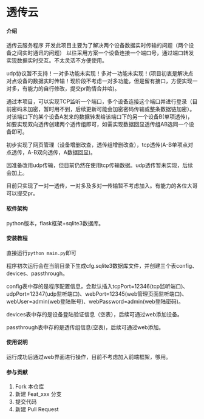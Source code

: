 # 透传云

#### 介绍
透传云服务程序
开发此项目主要为了解决两个设备数据实时传输的问题（两个设备之间实时通讯的问题）
以往采用方案一个设备连接一个端口号，通过端口转发实现数据实时交互。不太灵活不方便使用。

udp协议暂不支持！一对多功能未实现！多对一功能未实现！(项目初衷是解决点对点设备的数据实时传输！现阶段不考虑一对多功能，但是留有接口，方便实现一对多，有能力的自行修改，提交pr酌情合并哈)。

通过本项目，可以实现TCP监听一个端口，多个设备连接这个端口并进行登录（目前密码未加密，暂时用不到，后续更新可能会加密密码传输或整条数据链加密）。
对该端口下的某个设备A发来的数据转发给该端口下的另一个设备B(单项透传)，如要实现双向透传创建两个透传组即可，如需实现数据回显透传组AB选同一个设备即可。

初步实现了网页管理（设备增删改查，透传组增删改查），tcp透传(A-B单项点对点透传，A-B双向透传，A数据回显)。

因准备改用udp传输，但目前仍然在使用tcp传输数据。udp透传暂未实现，后续会加上。

目前只实现了一对一透传，一对多及多对一传输暂不考虑加入。有能力的各位大哥可以提交pr。

#### 软件架构

python版本，flask框架+sqlite3数据库。


#### 安装教程
直接运行```python main.py```即可

程序初次运行会在当前目录下生成cfg.sqlite3数据库文件，并创建三个表config、devices、passthrough。

config表中存的是程序配置信息，会默认插入tcpPort=12346(tcp监听端口)、udpPort=12347(udp监听端口)、webPort=12345(web管理页面监听端口)、webUser=admin(web登陆账号)、webPassword=admin(web登陆密码)。

devices表中存的是设备登陆验证信息（空表），后续可通过web添加设备。

passthrough表中存的是透传组信息(空表)，后续可通过web添加。

#### 使用说明

运行成功后通过web界面进行操作，目前不考虑加入前端框架，够用。

#### 参与贡献

1.  Fork 本仓库
2.  新建 Feat_xxx 分支
3.  提交代码
4.  新建 Pull Request


